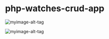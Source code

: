 # php-watches-crud-app
![myimage-alt-tag](https://i.imgur.com/Whjy535.png)

![myimage-alt-tag](https://i.imgur.com/G9ul65h.png)
